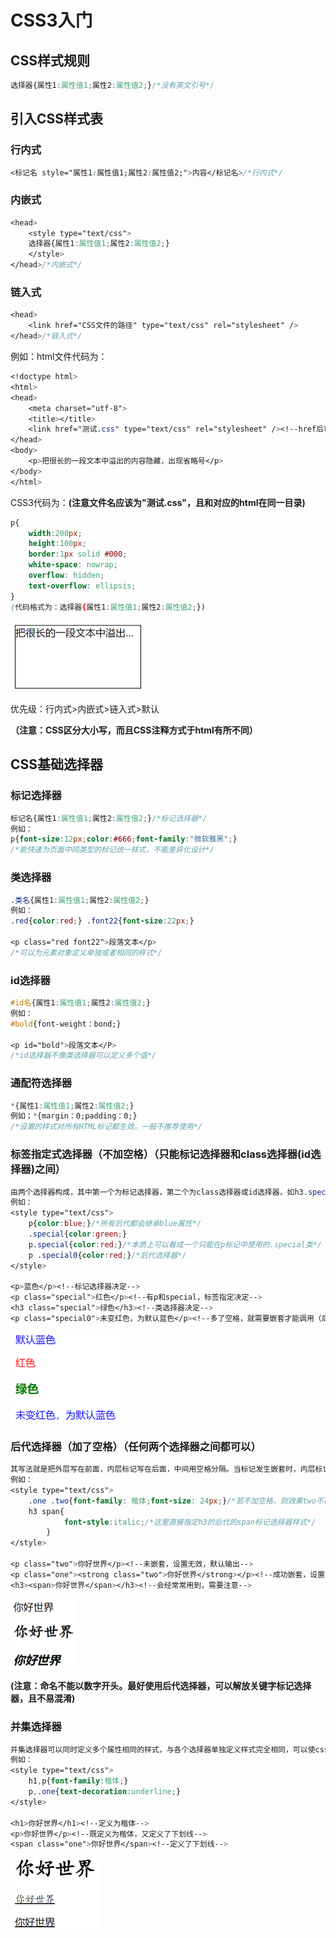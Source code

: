 # CSS3入门

## CSS样式规则

```CSS
选择器{属性1:属性值1;属性2:属性值2;}/*没有英文引号*/
```

## 引入CSS样式表

### 行内式

```CSS
<标记名 style="属性1:属性值1;属性2:属性值2;">内容</标记名>/*行内式*/
```

### 内嵌式

```css
<head>
	<style type="text/css">
    选择器{属性1:属性值1;属性2:属性值2;}
    </style>
</head>/*内嵌式*/
```

### 链入式

```css
<head>
	<link href="CSS文件的路径" type="text/css" rel="stylesheet" />
</head>/*链入式*/
```

例如：html文件代码为：

```css
<!doctype html>
<html>
<head>
	<meta charset="utf-8">
	<title></title>
	<link href="测试.css" type="text/css" rel="stylesheet" /><!--href后可填相对地址或绝对地址，这里为了方便默认同一目录-->
</head>
<body>
	<p>把很长的一段文本中溢出的内容隐藏，出现省略号</p>
</body>
</html>
```

CSS3代码为：**(注意文件名应该为"测试.css"，且和对应的html在同一目录)**

```css
p{
    width:200px;
    height:100px; 
    border:1px solid #000;
    white-space: nowrap;
    overflow: hidden;
    text-overflow: ellipsis;
}
(代码格式为：选择器{属性1:属性值1;属性2:属性值2;})
```

<img src="img/8.CSS3入门/image-20220330191114804.png" alt="image-20220330191114804" style="zoom:50%;" />

优先级：行内式>内嵌式>链入式>默认

**（注意：CSS区分大小写，而且CSS注释方式于html有所不同）**

## CSS基础选择器

### 标记选择器

 ```css
 标记名{属性1:属性值1;属性2:属性值2;}/*标记选择器*/
 例如：
 p{font-size:12px;color:#666;font-family:"微软雅黑";}
 /*能快速为页面中同类型的标记统一样式，不能差异化设计*/
 ```

### 类选择器

```css
.类名{属性1:属性值1;属性2:属性值2;}
例如：
.red{color:red;} .font22{font-size:22px;}

<p class="red font22">段落文本</p>
/*可以为元素对象定义单独或者相同的样式*/
```

### id选择器

```css
#id名{属性1:属性值1;属性2:属性值2;}
例如：
#bold{font-weight：bond;}

<p id="bold">段落文本</P>
/*id选择器不像类选择器可以定义多个值*/
```

### 通配符选择器

```css
*{属性1:属性值1;属性2:属性值2;}
例如；*{margin：0;padding：0;}
/*设置的样式对所有HTML标记都生效，一般不推荐使用*/
```

### 标签指定式选择器（不加空格）（只能标记选择器和class选择器(id选择器)之间）

```css
由两个选择器构成，其中第一个为标记选择器，第二个为class选择器或id选择器，如h3.specizl或p#one
例如：
<style type="text/css">
	p{color:blue;}/*所有后代都会继承blue属性*/
	.special{color:green;}
	p.special{color:red;}/*本质上可以看成一个只能在p标记中使用的.special类*/
	p .special0{color:red;}/*后代选择器*/
</style>

<p>蓝色</p><!--标记选择器决定-->
<p class="special">红色</p><!--有p和special，标签指定决定-->
<h3 class="special">绿色</h3><!--类选择器决定-->
<p class="special0">未变红色，为默认蓝色</p><!--多了空格，就需要嵌套才能调用（后代选择器）-->
```

<img src="img/8.CSS3入门/image-20220330201548955.png" alt="image-20220330201548955" style="zoom:50%;" />

### 后代选择器（加了空格）（任何两个选择器之间都可以）

```css
其写法就是把外层写在前面，内层标记写在后面，中间用空格分隔。当标记发生嵌套时，内层标记就成为外层标记的后代
例如：
<style type="text/css">
	.one .two{font-family: 楷体;font-size: 24px;}/*若不加空格，则效果two不存在*/
	h3 span{
			font-style:italic;/*这里直接指定h3的后代的span标记选择器样式*/
		}
</style>

<p class="two">你好世界</p><!--未嵌套，设置无效，默认输出-->
<p class="one"><strong class="two">你好世界</strong></p><!--成功嵌套，设置有效-->
<h3><span>你好世界</span></h3><!--会经常常用到，需要注意-->
```

<img src="img/8.CSS3入门/image-20220418171935827.png" alt="image-20220418171935827" style="zoom:50%;" />

**(注意：命名不能以数字开头。最好使用后代选择器，可以解放关键字标记选择器，且不易混淆)**

### 并集选择器

```css
并集选择器可以同时定义多个属性相同的样式，与各个选择器单独定义样式完全相同，可以使css代码更加简洁，同一选择器可以被多次定义，起到叠加效果
例如：
<style type="text/css">
	h1,p{font-family:楷体;}
	p,.one{text-decoration:underline;}
</style>

<h1>你好世界</h1><!--定义为楷体-->
<p>你好世界</p><!--既定义为楷体，又定义了下划线-->
<span class="one">你好世界</span><!--定义了下划线-->
```

<img src="img/8.CSS3入门/image-20220330200841855.png" alt="image-20220330200841855" style="zoom:50%;" />

